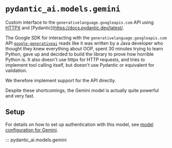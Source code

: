 # `pydantic_ai.models.gemini`

Custom interface to the `generativelanguage.googleapis.com` API using
[HTTPX](https://www.python-httpx.org/) and [Pydantic](https://docs.pydantic.dev/latest/.

The Google SDK for interacting with the `generativelanguage.googleapis.com` API
[`google-generativeai`](https://ai.google.dev/gemini-api/docs/quickstart?lang=python) reads like it was written by a
Java developer who thought they knew everything about OOP, spent 30 minutes trying to learn Python,
gave up and decided to build the library to prove how horrible Python is. It also doesn't use httpx for HTTP requests,
and tries to implement tool calling itself, but doesn't use Pydantic or equivalent for validation.

We therefore implement support for the API directly.

Despite these shortcomings, the Gemini model is actually quite powerful and very fast.

## Setup

For details on how to set up authentication with this model, see [model configuration for Gemini](../../models.md#gemini).

::: pydantic_ai.models.gemini
